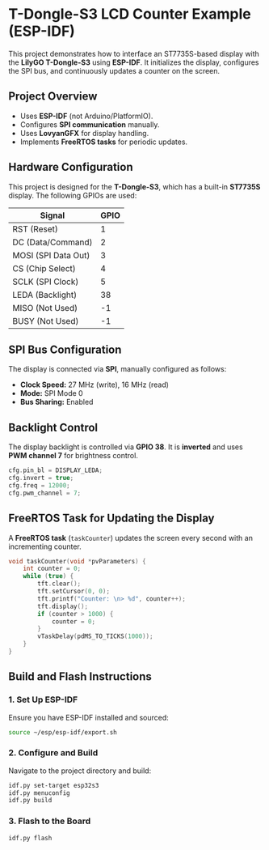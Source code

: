 # T-Dongle-S3 LCD Counter Example (ESP-IDF)

This project demonstrates how to interface an ST7735S-based display with the **LilyGO T-Dongle-S3** using **ESP-IDF**. It initializes the display, configures the SPI bus, and continuously updates a counter on the screen.

## Project Overview

- Uses **ESP-IDF** (not Arduino/PlatformIO).
- Configures **SPI communication** manually.
- Uses **LovyanGFX** for display handling.
- Implements **FreeRTOS tasks** for periodic updates.

## Hardware Configuration

This project is designed for the **T-Dongle-S3**, which has a built-in **ST7735S** display. The following GPIOs are used:

| Signal | GPIO |
| --- | --- |
| RST (Reset) | 1   |
| DC (Data/Command) | 2   |
| MOSI (SPI Data Out) | 3   |
| CS (Chip Select) | 4   |
| SCLK (SPI Clock) | 5   |
| LEDA (Backlight) | 38  |
| MISO (Not Used) | \-1 |
| BUSY (Not Used) | \-1 |

## SPI Bus Configuration

The display is connected via **SPI**, manually configured as follows:

- **Clock Speed:** 27 MHz (write), 16 MHz (read)
- **Mode:** SPI Mode 0
- **Bus Sharing:** Enabled

## Backlight Control

The display backlight is controlled via **GPIO 38**. It is **inverted** and uses **PWM channel 7** for brightness control.

```cpp
cfg.pin_bl = DISPLAY_LEDA; 
cfg.invert = true; 
cfg.freq = 12000; 
cfg.pwm_channel = 7;
```

## FreeRTOS Task for Updating the Display

A **FreeRTOS task** (`taskCounter`) updates the screen every second with an incrementing counter.

```cpp
void taskCounter(void *pvParameters) {
    int counter = 0;
    while (true) {
        tft.clear();
        tft.setCursor(0, 0);
        tft.printf("Counter: \n> %d", counter++);
        tft.display();
        if (counter > 1000) {
            counter = 0;
        }
        vTaskDelay(pdMS_TO_TICKS(1000));
    }
}
```

## Build and Flash Instructions

### 1\. Set Up ESP-IDF

Ensure you have ESP-IDF installed and sourced:

```sh
source ~/esp/esp-idf/export.sh
```

### 2\. Configure and Build

Navigate to the project directory and build:


```sh
idf.py set-target esp32s3
idf.py menuconfig
idf.py build
```

### 3\. Flash to the Board

```sh
idf.py flash
```

